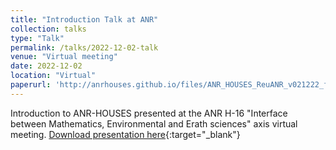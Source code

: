 ```yaml
---
title: "Introduction Talk at ANR"
collection: talks
type: "Talk"
permalink: /talks/2022-12-02-talk
venue: "Virtual meeting"
date: 2022-12-02
location: "Virtual"
paperurl: 'http://anrhouses.github.io/files/ANR_HOUSES_ReuANR_v021222_final.pdf'
---
```

Introduction to ANR-HOUSES presented at the ANR H-16 "Interface between Mathematics, Environmental and Erath sciences" axis virtual meeting.
[Download presentation here](http://anrhouses.github.io/files/ANR_HOUSES_ReuANR_v021222_final.pdf){:target="_blank"}
